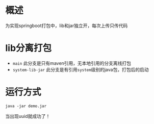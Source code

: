 # 概述

为实现springboot打包中，lib和jar独立开，每次上传只传代码



# lib分离打包
- `main` 此分支是只有maven引用，无本地引用的分支离线打包
- `system-lib-jar` 此分支是有引用`system`级别的java包，打包后的启动


# 运行方式

```shell
java -jar demo.jar
```
当出现uuid就成功了！

